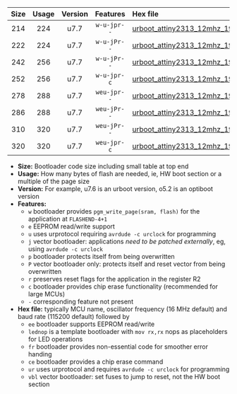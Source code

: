 |Size|Usage|Version|Features|Hex file|
|:-:|:-:|:-:|:-:|:--|
|214|224|u7.7|`w-u-jpr--`|[urboot_attiny2313_12mhz_19200bps_lednop_ur_vbl.hex](https://raw.githubusercontent.com/stefanrueger/urboot.hex/main/mcus/attiny2313/fcpu_12mhz/19200_bps/urboot_attiny2313_12mhz_19200bps_lednop_ur_vbl.hex)|
|222|224|u7.7|`w-u-jPr--`|[urboot_attiny2313_12mhz_19200bps_ur_vbl.hex](https://raw.githubusercontent.com/stefanrueger/urboot.hex/main/mcus/attiny2313/fcpu_12mhz/19200_bps/urboot_attiny2313_12mhz_19200bps_ur_vbl.hex)|
|242|256|u7.7|`w-u-jPr--`|[urboot_attiny2313_12mhz_19200bps_lednop_fr_ur_vbl.hex](https://raw.githubusercontent.com/stefanrueger/urboot.hex/main/mcus/attiny2313/fcpu_12mhz/19200_bps/urboot_attiny2313_12mhz_19200bps_lednop_fr_ur_vbl.hex)|
|252|256|u7.7|`w-u-jpr-c`|[urboot_attiny2313_12mhz_19200bps_lednop_fr_ce_ur_vbl.hex](https://raw.githubusercontent.com/stefanrueger/urboot.hex/main/mcus/attiny2313/fcpu_12mhz/19200_bps/urboot_attiny2313_12mhz_19200bps_lednop_fr_ce_ur_vbl.hex)|
|278|288|u7.7|`weu-jpr--`|[urboot_attiny2313_12mhz_19200bps_ee_lednop_ur_vbl.hex](https://raw.githubusercontent.com/stefanrueger/urboot.hex/main/mcus/attiny2313/fcpu_12mhz/19200_bps/urboot_attiny2313_12mhz_19200bps_ee_lednop_ur_vbl.hex)|
|286|288|u7.7|`weu-jPr--`|[urboot_attiny2313_12mhz_19200bps_ee_ur_vbl.hex](https://raw.githubusercontent.com/stefanrueger/urboot.hex/main/mcus/attiny2313/fcpu_12mhz/19200_bps/urboot_attiny2313_12mhz_19200bps_ee_ur_vbl.hex)|
|310|320|u7.7|`weu-jPr--`|[urboot_attiny2313_12mhz_19200bps_ee_lednop_fr_ur_vbl.hex](https://raw.githubusercontent.com/stefanrueger/urboot.hex/main/mcus/attiny2313/fcpu_12mhz/19200_bps/urboot_attiny2313_12mhz_19200bps_ee_lednop_fr_ur_vbl.hex)|
|320|320|u7.7|`weu-jpr-c`|[urboot_attiny2313_12mhz_19200bps_ee_lednop_fr_ce_ur_vbl.hex](https://raw.githubusercontent.com/stefanrueger/urboot.hex/main/mcus/attiny2313/fcpu_12mhz/19200_bps/urboot_attiny2313_12mhz_19200bps_ee_lednop_fr_ce_ur_vbl.hex)|

- **Size:** Bootloader code size including small table at top end
- **Usage:** How many bytes of flash are needed, ie, HW boot section or a multiple of the page size
- **Version:** For example, u7.6 is an urboot version, o5.2 is an optiboot version
- **Features:**
  + `w` bootloader provides `pgm_write_page(sram, flash)` for the application at `FLASHEND-4+1`
  + `e` EEPROM read/write support
  + `u` uses urprotocol requiring `avrdude -c urclock` for programming
  + `j` vector bootloader: applications *need to be patched externally*, eg, using `avrdude -c urclock`
  + `p` bootloader protects itself from being overwritten
  + `P` vector bootloader only: protects itself and reset vector from being overwritten
  + `r` preserves reset flags for the application in the register R2
  + `c` bootloader provides chip erase functionality (recommended for large MCUs)
  + `-` corresponding feature not present
- **Hex file:** typically MCU name, oscillator frequency (16 MHz default) and baud rate (115200 default) followed by
  + `ee` bootloader supports EEPROM read/write
  + `lednop` is a template bootloader with `mov rx,rx` nops as placeholders for LED operations
  + `fr` bootloader provides non-essential code for smoother error handing
  + `ce` bootloader provides a chip erase command
  + `ur` uses urprotocol and requires `avrdude -c urclock` for programming
  + `vbl` vector bootloader: set fuses to jump to reset, not the HW boot section
